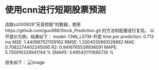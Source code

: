 # 使用cnn进行短期股票预测
选取sz000829"天音控股"的数据，使用https://github.com/guoX66/Stock_Prediction.git 的方法和配置进行复现。
以开盘价为例，结果如下：
model: CNN_LSTM-开盘
time per prediction: 0.713 ms
MSE: 1.440967521109162
RMSE: 1.2004030661028662
MAE: 0.7082274402245095
R2: 0.9416765539936091
MAPE: 5.755916328941744 %
SMAPE: 5.665421111885735 %

损失如下：
![image](https://github.com/user-attachments/assets/4234fe2b-6195-4895-b798-5d711b3e8566)
